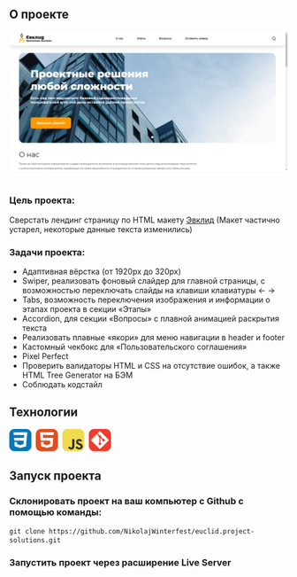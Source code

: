 ## О проекте

<div>
  <img src="/Euclid_Project-solutions.png" title="Euclid" alt="Euclid" />&nbsp;
</div>

### Цель проекта:

Сверстать лендинг страницу по HTML макету [Эвклид](<https://www.figma.com/file/hMBuZF29jkB2hZbG7UWOv3/Cld-(Copy)?type=design&mode=design&t=A4gXeNpWh8LcaZ24-0>) (Макет частично устарел, некоторые данные текста изменились)

### Задачи проекта:

-   Адаптивная вёрстка (от 1920px до 320px)
-   Swiper, реализовать фоновый слайдер для главной страницы, с возможностью переключать слайды на клавиши клавиатуры ← →
-   Tabs, возможность переключения изображения и информации о этапах проекта в секции «Этапы»
-   Accordion, для секции «Вопросы» с плавной анимацией раскрытия текста
-   Реализовать плавные «якори» для меню навигации в header и footer
-   Кастомный чекбокс для «Пользовательского соглашения»
-   Pixel Perfect
-   Проверить валидаторы HTML и CSS на отсутствие ошибок, а также HTML Tree Generator на БЭМ
-   Соблюдать кодстайл

## Технологии

<div>
  <img src="https://github.com/NikolajWinterfest/NikolajWinterfest/blob/master/assets/icons/CSS.svg" title="css3" alt="css3" width="40" height="40"/>&nbsp;
  <img src="https://github.com/NikolajWinterfest/NikolajWinterfest/blob/master/assets/icons/HTML.svg" title="html5" alt="html5" width="40" height="40"/>&nbsp;
  <img src="https://github.com/NikolajWinterfest/NikolajWinterfest/blob/master/assets/icons/JavaScript.svg" title="javascript" alt="javascript" width="40" height="40"/>&nbsp;
  <img src="https://github.com/NikolajWinterfest/NikolajWinterfest/blob/master/assets/icons/Git.svg" title="git" alt="git" width="40" height="40"/>&nbsp;
</div>

## Запуск проекта

### Склонировать проект на ваш компьютер с Github с помощью команды:

```
git clone https://github.com/NikolajWinterfest/euclid.project-solutions.git
```

### Запустить проект через расширение Live Server
